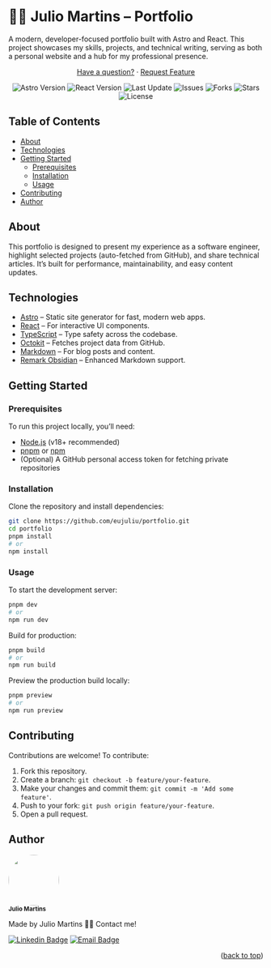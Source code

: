 <a name="readme-top"></a>

# 🧑‍💻 Julio Martins – Portfolio

A modern, developer-focused portfolio built with Astro and React. This project showcases my skills, projects, and technical writing, serving as both a personal website and a hub for my professional presence.

<p align="center">
  <a href="https://github.com/eujuliu/portfolio/issues">Have a question?</a>
  ·
  <a href="https://github.com/eujuliu/portfolio/fork">Request Feature</a>
</p>

<p align="center">
  <img src="https://img.shields.io/badge/Astro-5.11.0-blueviolet" alt="Astro Version">
  <img src="https://img.shields.io/badge/React-19.1.0-61dafb" alt="React Version">
  <img src="https://img.shields.io/github/last-commit/eujuliu/portfolio" alt="Last Update">
  <img src="https://img.shields.io/github/issues/eujuliu/portfolio" alt="Issues">
  <img src="https://img.shields.io/github/forks/eujuliu/portfolio" alt="Forks">
  <img src="https://img.shields.io/github/stars/eujuliu/portfolio" alt="Stars">
  <img src="https://img.shields.io/github/license/eujuliu/portfolio" alt="License">
</p>

## Table of Contents

- [About](#about)
- [Technologies](#technologies)
- [Getting Started](#getting-started)
  - [Prerequisites](#prerequisites)
  - [Installation](#installation)
  - [Usage](#usage)
- [Contributing](#contributing)
- [Author](#author)

## About

This portfolio is designed to present my experience as a software engineer, highlight selected projects (auto-fetched from GitHub), and share technical articles. It’s built for performance, maintainability, and easy content updates.

## Technologies

- [Astro](https://astro.build/) – Static site generator for fast, modern web apps.
- [React](https://react.dev/) – For interactive UI components.
- [TypeScript](https://www.typescriptlang.org/) – Type safety across the codebase.
- [Octokit](https://github.com/octokit/octokit.js) – Fetches project data from GitHub.
- [Markdown](https://www.markdownguide.org/) – For blog posts and content.
- [Remark Obsidian](https://github.com/johackim/remark-obsidian) – Enhanced Markdown support.

## Getting Started

### Prerequisites

To run this project locally, you’ll need:

- [Node.js](https://nodejs.org/) (v18+ recommended)
- [pnpm](https://pnpm.io/) or [npm](https://www.npmjs.com/)
- (Optional) A GitHub personal access token for fetching private repositories

### Installation

Clone the repository and install dependencies:

```bash
git clone https://github.com/eujuliu/portfolio.git
cd portfolio
pnpm install
# or
npm install
```

### Usage

To start the development server:

```bash
pnpm dev
# or
npm run dev
```

Build for production:

```bash
pnpm build
# or
npm run build
```

Preview the production build locally:

```bash
pnpm preview
# or
npm run preview
```

## Contributing

Contributions are welcome! To contribute:

1. Fork this repository.
2. Create a branch: `git checkout -b feature/your-feature`.
3. Make your changes and commit them: `git commit -m 'Add some feature'`.
4. Push to your fork: `git push origin feature/your-feature`.
5. Open a pull request.

## Author

<img style="border-radius: 50%;" src="https://avatars.githubusercontent.com/u/49854105?v=4" width="100px;" alt=""/>
<br />
<sub><b>Julio Martins</b></sub></a>

Made by Julio Martins 👋🏽 Contact me!

[![Linkedin Badge](https://img.shields.io/badge/-LinkedIn-1262BF?style=flat&logo=linkedin&logoColor=white)](https://www.linkedin.com/in/ojuliomartins/)
[![Email Badge](https://img.shields.io/badge/-Email-D14836?style=flat&logo=Gmail&logoColor=white)](mailto:contact.juliomartins@gmail.com)

<p align="right">(<a href="#readme-top">back to top</a>)</p>
